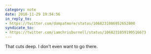 ```yaml
---
category: note
date: 2018-11-29 19:54:56
in_reply_to:
- https://twitter.com/dompatmore/status/1068231086952652800
syndicate_to:
- https://twitter.com/iamchrisburnell/status/1068231859199516673
---
```


That cuts deep. I don't even want to go there. 

